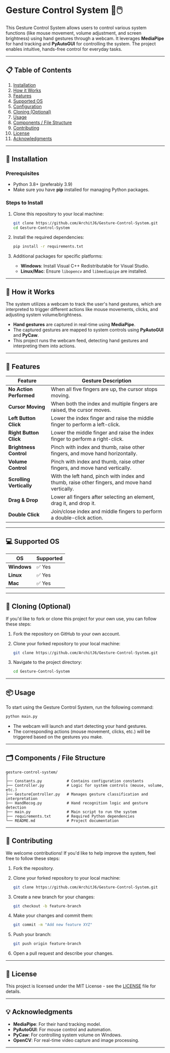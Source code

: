 # Gesture Control System 👋🖱️

This Gesture Control System allows users to control various system functions (like mouse movement, volume adjustment, and screen brightness) using hand gestures through a webcam. It leverages **MediaPipe** for hand tracking and **PyAutoGUI** for controlling the system. The project enables intuitive, hands-free control for everyday tasks.

---

## 📋 Table of Contents

1. [Installation](#installation)
2. [How it Works](#how-it-works)
3. [Features](#features)
4. [Supported OS](#supported-os)
5. [Configuration](#configuration)
6. [Cloning (Optional)](#cloning-optional)
7. [Usage](#usage)
8. [Components / File Structure](#components-file-structure)
9. [Contributing](#contributing)
10. [License](#license)
11. [Acknowledgments](#acknowledgments)

---

## 🚀 Installation

### Prerequisites

- Python 3.8+ (preferably 3.9)
- Make sure you have **pip** installed for managing Python packages.

### Steps to Install

1. Clone this repository to your local machine:

    ```bash
    git clone https://github.com/ArchitJ6/Gesture-Control-System.git
    cd Gesture-Control-System
    ```

2. Install the required dependencies:

    ```bash
    pip install -r requirements.txt
    ```

3. Additional packages for specific platforms:
   - **Windows**: Install Visual C++ Redistributable for Visual Studio.
   - **Linux/Mac**: Ensure `libopencv` and `libmediapipe` are installed.

---

## 🔧 How it Works

The system utilizes a webcam to track the user's hand gestures, which are interpreted to trigger different actions like mouse movements, clicks, and adjusting system volume/brightness.

- **Hand gestures** are captured in real-time using **MediaPipe**.
- The captured gestures are mapped to system controls using **PyAutoGUI** and **PyCaw**.
- This project runs the webcam feed, detecting hand gestures and interpreting them into actions.

---

## 🌟 Features

| Feature                       | Gesture Description                                                         |
|-------------------------------|------------------------------------------------------------------------------|
| **No Action Performed**        | When all five fingers are up, the cursor stops moving.                       |
| **Cursor Moving**              | When both the index and multiple fingers are raised, the cursor moves.       |
| **Left Button Click**          | Lower the index finger and raise the middle finger to perform a left-click.   |
| **Right Button Click**         | Lower the middle finger and raise the index finger to perform a right-click.  |
| **Brightness Control**         | Pinch with index and thumb, raise other fingers, and move hand horizontally. |
| **Volume Control**             | Pinch with index and thumb, raise other fingers, and move hand vertically.   |
| **Scrolling Vertically**       | With the left hand, pinch with index and thumb, raise other fingers, and move hand vertically. |
| **Drag & Drop**                | Lower all fingers after selecting an element, drag it, and drop it.          |
| **Double Click**               | Join/close index and middle fingers to perform a double-click action.        |

---

## 💻 Supported OS

| OS          | Supported |
|-------------|-----------|
| **Windows** | ✅ Yes     |
| **Linux**   | ✅ Yes     |
| **Mac**     | ✅ Yes     |

---

## 🔄 Cloning (Optional)

If you'd like to fork or clone this project for your own use, you can follow these steps:

1. Fork the repository on GitHub to your own account.
2. Clone your forked repository to your local machine:

    ```bash
    git clone https://github.com/ArchitJ6/Gesture-Control-System.git
    ```

3. Navigate to the project directory:

    ```bash
    cd Gesture-Control-System
    ```

---

## 📦 Usage

To start using the Gesture Control System, run the following command:

```bash
python main.py
```

- The webcam will launch and start detecting your hand gestures.
- The corresponding actions (mouse movement, clicks, etc.) will be triggered based on the gestures you make.

---

## 🗂️ Components / File Structure

```
gesture-control-system/
│
├── Constants.py           # Contains configuration constants
├── Controller.py          # Logic for system controls (mouse, volume, etc.)
├── GestureController.py   # Manages gesture classification and interpretation
├── HandRecog.py           # Hand recognition logic and gesture detection
├── main.py                # Main script to run the system
├── requirements.txt       # Required Python dependencies
└── README.md              # Project documentation
```

---

## 🤝 Contributing

We welcome contributions! If you'd like to help improve the system, feel free to follow these steps:

1. Fork the repository.
2. Clone your forked repository to your local machine:

    ```bash
    git clone https://github.com/ArchitJ6/Gesture-Control-System.git
    ```

3. Create a new branch for your changes:

    ```bash
    git checkout -b feature-branch
    ```

4. Make your changes and commit them:

    ```bash
    git commit -m "Add new feature XYZ"
    ```

5. Push your branch:

    ```bash
    git push origin feature-branch
    ```

6. Open a pull request and describe your changes.

---

## 📜 License

This project is licensed under the MIT License - see the [LICENSE](LICENSE) file for details.

---

## 💡 Acknowledgments

- **MediaPipe**: For their hand tracking model.
- **PyAutoGUI**: For mouse control and automation.
- **PyCaw**: For controlling system volume on Windows.
- **OpenCV**: For real-time video capture and image processing.

---